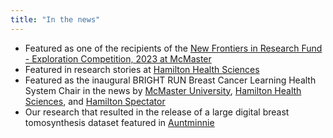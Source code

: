 ```yaml
---
title: "In the news"
---
```


<!--This is an item in your portfolio. It can be have images or nice text. If you name the file .md, it will be parsed as markdown. If you name the file .html, it will be parsed as HTML.--> 
* Featured as one of the recipients of the [New Frontiers in Research Fund - Exploration Competition, 2023 at McMaster](https://brighterworld.mcmaster.ca/articles/mcmaster-nfrf-grants-2024/)
* Featured in research stories at [Hamilton Health Sciences](https://www.hamiltonhealthsciences.ca/share/ai-driven-breast-cancer-research/)
* Featured as the inaugural BRIGHT RUN Breast Cancer Learning Health System Chair in the news by [McMaster University](https://brighterworld.mcmaster.ca/articles/ashirbani-saha-named-inaugural-bright-run-chair-in-oncology/), [Hamilton Health Sciences](https://www.hamiltonhealthsciences.ca/share/brightrun-chair/#:~:text=Ashirbani%20Saha%20has%20been%20selected,develop%20applications%20for%20healthcare%20data.), and [Hamilton Spectator](https://www.thespec.com/opinion/contributors/bright-run-and-mac-announce-breast-cancer-learning-chair/article_90c26578-91c5-5c89-8a84-7d00fa4792ea.html)
* Our research that resulted in the release of a large digital breast tomosynthesis dataset featured in [Auntminnie](https://www.auntminnie.com/clinical-news/womens-imaging/breast/article/15629061/could-public-data-speed-development-of-ai-for-dbt)

